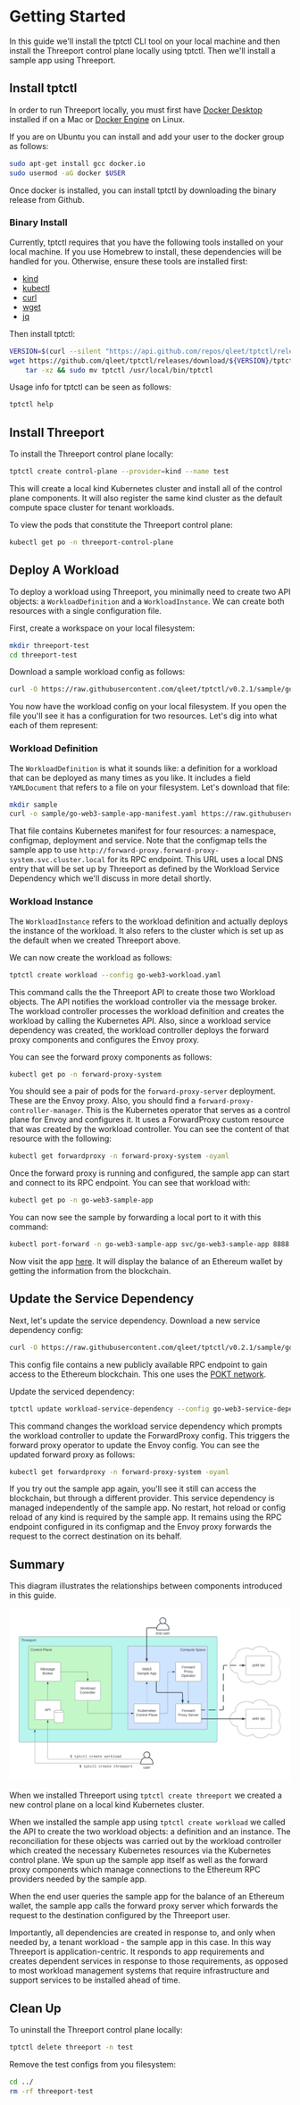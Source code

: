 # Getting Started

In this guide we'll install the tptctl CLI tool on your local machine and then
install the Threeport control plane locally using tptctl.  Then we'll install a
sample app using Threeport.

## Install tptctl

In order to run Threeport locally, you must first have [Docker
Desktop](https://docs.docker.com/desktop/install/mac-install/) installed if on a
Mac or [Docker Engine](https://docs.docker.com/engine/install/) on Linux.

If you are on Ubuntu you can install and add your user to the docker group as
follows:

```bash
sudo apt-get install gcc docker.io
sudo usermod -aG docker $USER
```

Once docker is installed, you can install tptctl by downloading the binary release from Github.

### Binary Install

Currently, tptctl requires that you have the following tools installed on your
local machine.  If you use Homebrew to install, these dependencies will be
handled for you.  Otherwise, ensure these tools are installed first:

* [kind](https://kind.sigs.k8s.io/docs/user/quick-start/#installation)
* [kubectl](https://kubernetes.io/docs/tasks/tools/#kubectl)
* [curl](https://help.ubidots.com/en/articles/2165289-learn-how-to-install-run-curl-on-windows-macosx-linux)
* [wget](https://www.gnu.org/software/wget/)
* [jq](https://github.com/stedolan/jq/wiki/Installation)

Then install tptctl:

```bash
VERSION=$(curl --silent "https://api.github.com/repos/qleet/tptctl/releases/latest" | jq '.tag_name' -r)
wget https://github.com/qleet/tptctl/releases/download/${VERSION}/tptctl_${VERSION}_$(echo $(uname))_$(uname -m).tar.gz -O - |\
    tar -xz && sudo mv tptctl /usr/local/bin/tptctl
```

Usage info for tptctl can be seen as follows:

```bash
tptctl help
```

## Install Threeport

To install the Threeport control plane locally:

```bash
tptctl create control-plane --provider=kind --name test
```

This will create a local kind Kubernetes cluster and install all of the control
plane components.  It will also register the same kind cluster as the default
compute space cluster for tenant workloads.

To view the pods that constitute the Threeport control plane:

```bash
kubectl get po -n threeport-control-plane
```

## Deploy A Workload

To deploy a workload using Threeport, you minimally need to create two API objects: a
`WorkloadDefinition` and a `WorkloadInstance`.  We can create both resources with a single
configuration file.

First, create a workspace on your local filesystem:

```bash
mkdir threeport-test
cd threeport-test
```

Download a sample workload config as follows:

```bash
curl -O https://raw.githubusercontent.com/qleet/tptctl/v0.2.1/sample/go-web3-workload.yaml
```

You now have the workload config on your local filesystem.  If you open the file you'll
see it has a configuration for two resources. Let's dig into what each of them represent:

### Workload Definition

The `WorkloadDefinition` is what it sounds like: a definition for a workload
that can be deployed as many times as you like.  It includes a field
`YAMLDocument` that refers to a file on your filesystem.  Let's download that
file:

```bash
mkdir sample
curl -o sample/go-web3-sample-app-manifest.yaml https://raw.githubusercontent.com/qleet/tptctl/v0.2.1/sample/go-web3-sample-app-manifest.yaml
```

That file contains Kubernetes manifest for four resources: a namespace,
configmap, deployment and service.  Note that the configmap tells the sample app
to use `http://forward-proxy.forward-proxy-system.svc.cluster.local` for its RPC
endpoint.  This URL uses a local DNS entry that will be set up by Threeport as
defined by the Workload Service Dependency which we'll discuss in more detail
shortly.

### Workload Instance
The `WorkloadInstance` refers to the workload definition and actually deploys
the instance of the workload.  It also refers to the cluster which is set up as
the default when we created Threeport above.

We can now create the workload as follows:

```bash
tptctl create workload --config go-web3-workload.yaml
```

This command calls the the Threeport API to create those two Workload objects.
The API notifies the workload controller via the message broker.  The workload
controller processes the workload definition and creates the workload by calling
the Kubernetes API.  Also, since a workload service dependency was created, the
workload controller deploys the forward proxy components and configures the
Envoy proxy.

You can see the forward proxy components as follows:

```bash
kubectl get po -n forward-proxy-system
```

You should see a pair of pods for the `forward-proxy-server` deployment.  These
are the Envoy proxy.  Also, you should find a
`forward-proxy-controller-manager`.  This is the Kubernetes operator that serves
as a control plane for Envoy and configures it.  It uses a ForwardProxy custom
resource that was created by the workload controller.  You can see the content
of that resource with the following:

```bash
kubectl get forwardproxy -n forward-proxy-system -oyaml
```

Once the forward proxy is running and configured, the sample app can start and
connect to its RPC endpoint.  You can see that workload with:

```bash
kubectl get po -n go-web3-sample-app
```

You can now see the sample by forwarding a local port to it with this command:

```bash
kubectl port-forward -n go-web3-sample-app svc/go-web3-sample-app 8888:8080
```

Now visit the app [here](http://localhost:8888).  It will display the balance of
an Ethereum wallet by getting the information from the blockchain.

## Update the Service Dependency

Next, let's update the service dependency.  Download a new service dependency
config:

```bash
curl -O https://raw.githubusercontent.com/qleet/tptctl/v0.2.1/sample/go-web3-service-dependency-pokt.yaml
```

This config file contains a new publicly available RPC endpoint to gain access
to the Ethereum blockchain.  This one uses the [POKT
network](https://www.pokt.network/).

Update the serviced dependency:

```bash
tptctl update workload-service-dependency --config go-web3-service-dependency-pokt.yaml
```

This command changes the workload service dependency which prompts the workload
controller to update the ForwardProxy config.  This triggers the forward proxy
operator to update the Envoy config.  You can see the updated forward proxy as
follows:

```bash
kubectl get forwardproxy -n forward-proxy-system -oyaml
```

If you try out the sample app again, you'll see it still can access the
blockchain, but through a different provider.  This service dependency is
managed independently of the sample app.  No restart, hot reload or config
reload of any kind is required by the sample app.  It remains using the RPC
endpoint configured in its configmap and the Envoy proxy forwards the request to
the correct destination on its behalf.

## Summary

This diagram illustrates the relationships between components introduced in this
guide.

![Threeport Getting Started](img/ThreeportGettingStarted.png)

When we installed Threeport using `tptctl create threeport` we created a new
control plane on a local kind Kubernetes cluster.

When we installed the sample app using `tptctl create workload` we called the API to
create the two workload objects: a definition and an instance.  The reconciliation for
these objects was carried out by the workload controller which created the necessary
Kubernetes resources via the Kubernetes control plane.  We spun up the sample app itself
as well as the forward proxy components which manage connections to the Ethereum RPC
providers needed by the sample app.

When the end user queries the sample app for the balance of an Ethereum wallet,
the sample app calls the forward proxy server which forwards the request to the
destination configured by the Threeport user.

Importantly, all dependencies are created in response to, and only when needed
by, a tenant workload - the sample app in this case.  In this way Threeport is
application-centric.  It responds to app requirements and creates dependent
services in response to those requirements, as opposed to most workload
management systems that require infrastructure and support services to be
installed ahead of time.

## Clean Up

To uninstall the Threeport control plane locally:

```bash
tptctl delete threeport -n test
```

Remove the test configs from you filesystem:

```bash
cd ../
rm -rf threeport-test
```


